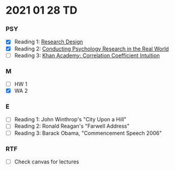 # 2021 01 28 TD

### PSY
- [x] Reading 1: [Research Design](http://nobaproject.com/modules/research-designs)
- [x] Reading 2: [Conducting Psychology Research in the Real World](http://nobaproject.com/modules/conducting-psychology-research-in-the-real-world)
- [ ] Reading 3: [Khan Academy: Correlation Coefficient Intuition](https://www.khanacademy.org/math/probability/scatterplots-a1/creating-interpreting-scatterplots/v/correlation-coefficient-intuition-examples)

### M
- [ ] HW 1
- [x] WA 2

### E
- [ ] Reading 1: John Winthrop's "City Upon a Hill"
- [ ] Reading 2: Ronald Reagan's "Farwell Address"
- [ ] Reading 3: Barack Obama, "Commencement Speech 2006"

### RTF
- [ ] Check canvas for lectures
